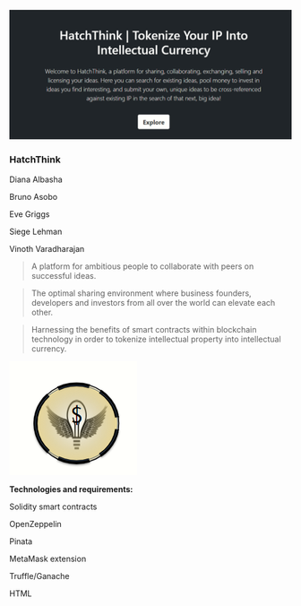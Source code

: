 [![HatchThink](./HatchThink.PNG "Explore")](https://capraroyale.github.io/hatchthink/index.html)

### HatchThink


Diana Albasha

Bruno Asobo

Eve Griggs

Siege Lehman

Vinoth Varadharajan




> A platform for ambitious people to collaborate with peers on successful ideas.



> The optimal sharing environment where business founders, developers and investors from all over the world can elevate each other.



> Harnessing the benefits of smart contracts within blockchain technology in order to tokenize intellectual property into intellectual currency.


[![patentCoin](./patentCoin.PNG "Click to Get an IDEA")](https://capraroyale.github.io/hatchthink/index.html)




**Technologies and requirements:**


Solidity smart contracts

OpenZeppelin

Pinata

MetaMask extension

Truffle/Ganache

HTML
